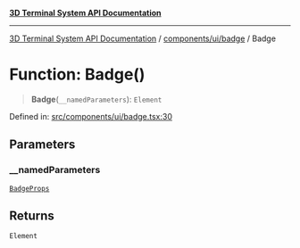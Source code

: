 [**3D Terminal System API Documentation**](../../../../README.md)

***

[3D Terminal System API Documentation](../../../../README.md) / [components/ui/badge](../README.md) / Badge

# Function: Badge()

> **Badge**(`__namedParameters`): `Element`

Defined in: [src/components/ui/badge.tsx:30](https://github.com/Dicommunitas/ThreeJS_Terminal_3D/blob/5b477f54175762d5c4c643839351148d429f45bb/src/components/ui/badge.tsx#L30)

## Parameters

### \_\_namedParameters

[`BadgeProps`](../interfaces/BadgeProps.md)

## Returns

`Element`
